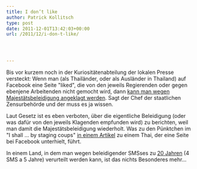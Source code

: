 ```yaml
---
title: I don’t like
author: Patrick Kollitsch
type: post
date: 2011-12-01T13:42:03+00:00
url: /2011/12/i-don-t-like/




---
```

Bis vor kurzem noch in der Kuriosit&auml;tenabteilung der lokalen Presse versteckt: Wenn man (als Thail&auml;nder, oder als Ausl&auml;nder in Thailand) auf Facebook eine Seite "liked", die von den jeweils Regierenden oder gegen ebenjene Arbeitenden nicht gemocht wird, dann [kann man wegen Majest&auml;tsbeleidigung angeklagt werden][1]. Sagt der Chef der staatlichen Zensurbeh&ouml;rde und der muss es ja wissen.

Laut Gesetz ist es eben verboten, &uuml;ber die eigentliche Beleidigung (oder was daf&uuml;r von den jeweils Klagenden empfunden wird) zu berichten, weil man damit die Majest&auml;tsbeleidigung wiederholt. Was zu den P&uuml;nktchen im "I shall ... by staging coups" [in einem Artikel][2] zu einem Thai, der eine Seite bei Facebook unterhielt, f&uuml;hrt. 

In einem Land, in dem man wegen beleidigender <span class="caps">SMS</span>ses zu [20 Jahren][3] (4 <span class="caps">SMS</span> a 5 Jahre) verurteilt werden kann, ist das nichts Besonderes mehr...

 [1]: http://www.washingtonpost.com/world/asia-pacific/thailand-says-facebook-comments-and-shares-could-be-prosecuted-as-insults-to-monarchy/2011/11/29/gIQAbCR07N_story.html
 [2]: http://www.prachatai3.info/english/node/2924
 [3]: http://www.nationmultimedia.com/politics/Lese-majeste-texting-convict-sentenced-to-20-years-30170473.html